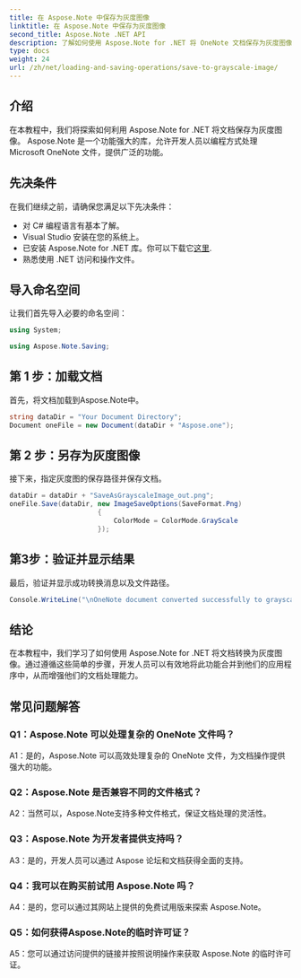 ```yaml
---
title: 在 Aspose.Note 中保存为灰度图像
linktitle: 在 Aspose.Note 中保存为灰度图像
second_title: Aspose.Note .NET API
description: 了解如何使用 Aspose.Note for .NET 将 OneNote 文档保存为灰度图像。按照这个全面的教程进行高效的文档处理。
type: docs
weight: 24
url: /zh/net/loading-and-saving-operations/save-to-grayscale-image/
---
```

## 介绍

在本教程中，我们将探索如何利用 Aspose.Note for .NET 将文档保存为灰度图像。 Aspose.Note 是一个功能强大的库，允许开发人员以编程方式处理 Microsoft OneNote 文件，提供广泛的功能。

## 先决条件

在我们继续之前，请确保您满足以下先决条件：

- 对 C# 编程语言有基本了解。
- Visual Studio 安装在您的系统上。
- 已安装 Aspose.Note for .NET 库。你可以下载它[这里](https://releases.aspose.com/note/net/).
- 熟悉使用 .NET 访问和操作文件。

## 导入命名空间

让我们首先导入必要的命名空间：

```csharp
using System;

using Aspose.Note.Saving;

```

## 第 1 步：加载文档

首先，将文档加载到Aspose.Note中。 

```csharp
string dataDir = "Your Document Directory";
Document oneFile = new Document(dataDir + "Aspose.one");
```

## 第 2 步：另存为灰度图像

接下来，指定灰度图的保存路径并保存文档。

```csharp
dataDir = dataDir + "SaveAsGrayscaleImage_out.png";
oneFile.Save(dataDir, new ImageSaveOptions(SaveFormat.Png)
					  {
						  ColorMode = ColorMode.GrayScale
					  });
```

## 第3步：验证并显示结果

最后，验证并显示成功转换消息以及文件路径。

```csharp
Console.WriteLine("\nOneNote document converted successfully to grayscale image.\nFile saved at " + dataDir);
```

## 结论

在本教程中，我们学习了如何使用 Aspose.Note for .NET 将文档转换为灰度图像。通过遵循这些简单的步骤，开发人员可以有效地将此功能合并到他们的应用程序中，从而增强他们的文档处理能力。

## 常见问题解答

### Q1：Aspose.Note 可以处理复杂的 OneNote 文件吗？

A1：是的，Aspose.Note 可以高效处理复杂的 OneNote 文件，为文档操作提供强大的功能。

### Q2：Aspose.Note 是否兼容不同的文件格式？

A2：当然可以，Aspose.Note支持多种文件格式，保证文档处理的灵活性。

### Q3：Aspose.Note 为开发者提供支持吗？

A3：是的，开发人员可以通过 Aspose 论坛和文档获得全面的支持。

### Q4：我可以在购买前试用 Aspose.Note 吗？

A4：是的，您可以通过其网站上提供的免费试用版来探索 Aspose.Note。

### Q5：如何获得Aspose.Note的临时许可证？

A5：您可以通过访问提供的链接并按照说明操作来获取 Aspose.Note 的临时许可证。